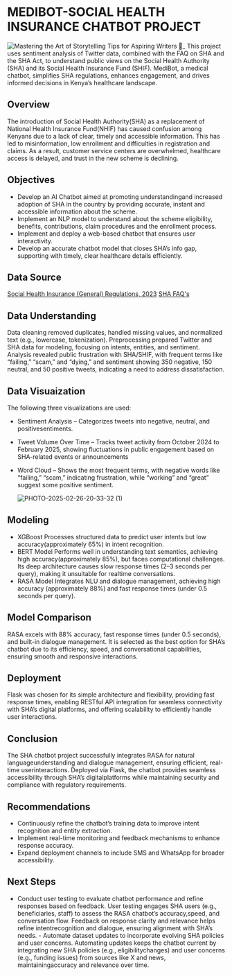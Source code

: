 # MEDIBOT-SOCIAL HEALTH INSURANCE CHATBOT PROJECT
![_Mastering the Art of Storytelling_ Tips for Aspiring Writers 📖_](https://github.com/user-attachments/assets/602c7177-7c69-4073-83ba-ebec3aaf2f96)
This project uses sentiment analysis of Twitter data, combined with the FAQ on SHA and the SHA Act, to understand public views on the Social Health Authority (SHA) and its Social Health Insurance Fund (SHIF). MediBot, a medical chatbot, simplifies SHA regulations, enhances engagement, and drives informed decisions in Kenya’s healthcare landscape.

## Overview
The introduction of Social Health Authority(SHA) as a replacement of National Health Insurance Fund(NHIF) has caused confusion among Kenyans due to a lack of clear, timely and accessible information.
This has led to misinformation, low enrollment and difficulties in registration and claims. As a result, customer service centers are overwhelmed, healthcare access is delayed, and trust in the new scheme is declining.

## Objectives
- Develop an AI Chatbot aimed at promoting understandingand increased adoption of SHA in the country by providing accurate, instant and accessible information about the
scheme.
- Implement an NLP model to understand about the scheme eligibility, benefits, contributions, claim procedures and the enrollment process.
- Implement and deploy a web-based chatbot that ensures user interactivity.
- Develop an accurate chatbot model that closes SHA’s info gap, supporting with timely, clear healthcare details efficiently.

  
## Data Source 
[Social Health Insurance (General) Regulations, 2023](https://www.health.go.ke/sites/default/files/2023-11/SOCIAL%20HEALTH%20INSURANCE%20%28GENERAL%29%20REGULATIONS%20%2C2023.pdf)
[SHA FAQ's](http://localhost:8888/files/data/Frequently-Asked-Questions-FAQs-on-Social-Health-Authority-SHA-.pdf)

## Data Understanding
Data cleaning removed duplicates, handled missing values, and normalized text (e.g., lowercase, tokenization). Preprocessing prepared Twitter and SHA data for modeling, focusing on intents, entities, and sentiment. Analysis revealed public frustration with SHA/SHIF, with frequent terms like “failing,” “scam,” and “dying,” and sentiment showing 350 negative, 150 neutral, and 50 positive tweets, indicating a need to address dissatisfaction.

## Data Visuaization
The following three visualizations are used:
- Sentiment Analysis – Categorizes tweets into negative, neutral, and positivesentiments.
- Tweet Volume Over Time – Tracks tweet activity from October 2024 to February 2025, showing fluctuations in public engagement based on SHA-related events or announcements
- Word Cloud – Shows the most frequent terms, with negative words like “failing,” “scam,” indicating frustration, while “working” and “great” suggest some positive sentiment.

  ![PHOTO-2025-02-26-20-33-32 (1)](https://github.com/user-attachments/assets/c9b5d56b-db41-4632-b9e6-69d726b43314)

## Modeling
- XGBoost
  Processes structured data to predict user intents but low accuracy(approximately 65%) in intent recognition.
- BERT Model
  Performs well in understanding text semantics, achieving high accuracy(approximately 85%), but faces computational challenges. Its deep architecture causes slow response 
  times (2–3 seconds per query), making it unsuitable for realtime conversations.
- RASA Model
  Integrates NLU and dialogue management, achieving high accuracy (approximately 88%) and fast response times (under 0.5 seconds per query).

## Model Comparison
RASA excels with 88% accuracy, fast response times (under 0.5 seconds), and built-in dialogue management. It is selected as the best option for SHA’s chatbot due to its efficiency, speed, and conversational capabilities, ensuring smooth and responsive interactions.

## Deployment
Flask was chosen for its simple architecture and flexibility, providing fast response times, enabling RESTful API integration for seamless connectivity with SHA’s digital platforms, and offering scalability to efficiently handle user interactions.

## Conclusion
The SHA chatbot project successfully integrates RASA for natural languageunderstanding and dialogue management, ensuring efficient, real-time userinteractions.
Deployed via Flask, the chatbot provides seamless accessibility through SHA’s digitalplatforms while maintaining security and compliance with regulatory requirements.

## Recommendations
- Continuously refine the chatbot’s training data to improve intent recognition and entity extraction.
- Implement real-time monitoring and feedback mechanisms to enhance response accuracy.
- Expand deployment channels to include SMS and WhatsApp for broader accessibility.

## Next Steps
- Conduct user testing to evaluate chatbot performance and refine responses based on feedback. User testing engages SHA users (e.g., beneficiaries, staff) to assess the RASA chatbot’s accuracy,speed, and conversation flow. Feedback on response clarity and relevance helps refine intentrecognition and dialogue, ensuring alignment with SHA’s needs. - Automate dataset updates to incorporate evolving SHA policies and user concerns. Automating updates keeps the chatbot current by integrating new SHA policies (e.g., eligibilitychanges) and user concerns (e.g., funding issues) from sources like X and news, maintainingaccuracy and relevance over time.

